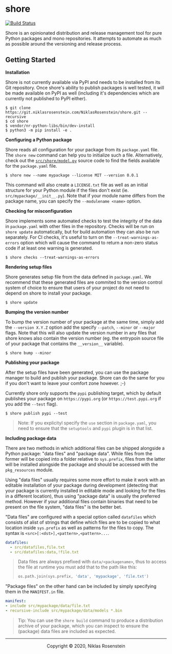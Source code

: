 # shore

[![Build Status](https://drone.niklasrosenstein.com/api/badges/NiklasRosenstein/shore/status.svg)](https://drone.niklasrosenstein.com/NiklasRosenstein/shore)

Shore is an opinionated distribution and release management tool for pure
Python packages and mono repositories. It attempts to automate as much as
possible around the versioning and release process.

## Getting Started

__Installation__

Shore is not currently available via PyPI and needs to be installed from its
Git repository. Once shore's ability to publish packages is well tested, it
will be made available on PyPI as well (including it's dependencies which are
currently not published to PyPI either).

    $ git clone https://git.niklasrosenstein.com/NiklasRosenstein/shore.git --recursive
    $ cd shore
    $ vendor/nr-python-libs/bin/dev-install
    $ python3 -m pip install -e .

__Configuring a Python package__

Shore reads all configuration for your package from its `package.yaml` file.
The `shore new` command can help you to initialize such a file. Alternatively,
check out the [`src/shore/model.py`](src/shore/model.py) source code to find
the fields available for the `package.yaml` file.

    $ shore new --name mypackage --license MIT --version 0.0.1

This command will also create a `LICENSE.txt` file as well as an initial
structure for your Python module if the files don't exist (ie.
`src/mypackage/__init__.py`). Note that if your module name differs from the
package name, you can specify the `--modulename <name>` option.

__Checking for misconfiguration__

Shore implements some automated checks to test the integrity of the data
in `package.yaml` with other files in the repository. Checks will be run on
`shore update` automatically, but for build automation they can also
be run separately. For CI checks, it's useful to turn on the
`--treat-warnings-as-errors` option which will cause the command to return a
non-zero status code if at least one warning is generated.

    $ shore checks --treat-warnings-as-errors

__Rendering setup files__

Shore generates setup file from the data defined in `package.yaml`. We
recommend that these generated files are commited to the version control
system of choice to ensure that users of your project do not need to depend
on shore to install your package.

    $ shore update

__Bumping the version number__

To bump the version number of your package at the same time, simply add the
`--version X.Y.Z` option add the specify `--patch`, `--minor` or `--major`
flags. Note that this will also update the version number in any files that
shore knows also contain the version number (eg. the entrypoin source file of
your package that contains the `__version__` variable).

    $ shore bump --minor

__Publishing your package__

After the setup files have been generated, you can use the package manager
to build and publish your package. Shore can do the same for you if you don't
want to leave your comfort zone however. ;-)

Currently shore only supports the `pypi` publishing target, which by default
publishes your package on `https://pypi.org` (or `https://test.pypi.org` if
you add the `--test` flag).

    $ shore publish pypi --test

> Note: If you explicityl specify the `use` section in `package.yaml`, you
> need to ensure that the `setuptools` and `pypi` plugin is in that list.

__Including package data__

There are two methods in which additional files can be shipped alongside a
Python package: "data files" and "package data". While files from the former
will be copied into a folder relative to `sys.prefix`, files from the latter
will be installed alongside the package and should be accessed with the
`pkg_resources` module.

Using "data files" usually requires some more effort to make it work with an
editable installation of your package during development (detecting that your
package is currently installed in editable mode and looking for the files in
a different location), thus using "package data" is usually the preferred
method. However if your additional files contain binaries that need to be
present on the file system, "data files" is the better bet.

"Data files" are configured with a special option called `datafiles` which
consists of alist of strings that define which files are to be copied to
what location inside `sys.prefix` as well as patterns for the files to copy.
The syntax is `<src>[:<dst>],<pattern>,<pattern>...`.

```yaml
datafiles:
  - src/datafiles,file.txt
  - src/datafiles:data,!file.txt
```

> Data files are always prefixed with `data/<packagename>`, thus to access the
> file at runtime you must add that to the path like this:
>
> ```py
> os.path.join(sys.prefix, 'data', 'mypackage', 'file.txt')
> ```

"Package files" on the other hand can be included by simply specifying them
in the `MANIFEST.in` file.

```yaml
manifest:
- include src/mypackage/data/file.txt
- recursive-include src/mypackage/data/models *.bin
```

> Tip: You can use the `shore build` command to produce a distribution archive
> of your package, which you can inspect to ensure the (package) data files
> are included as expected.

---

<p align="center">Copyright &copy; 2020, Niklas Rosenstein</p>
